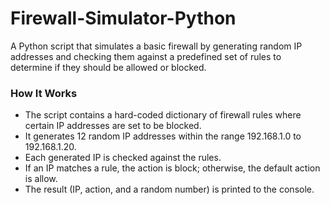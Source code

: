 # Firewall-Simulator-Python

A Python script that simulates a basic firewall by generating random IP addresses and checking them against a predefined set of rules to determine if they should be allowed or blocked.

### How It Works

- The script contains a hard-coded dictionary of firewall rules where certain IP addresses are set to be blocked.
- It generates 12 random IP addresses within the range 192.168.1.0 to 192.168.1.20.
- Each generated IP is checked against the rules.
- If an IP matches a rule, the action is block; otherwise, the default action is allow.
- The result (IP, action, and a random number) is printed to the console.
